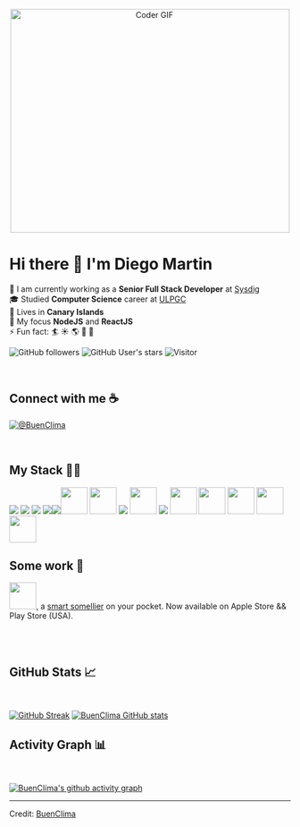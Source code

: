 <p align="center">

  <img src="https://media.giphy.com/media/SWoSkN6DxTszqIKEqv/giphy.gif" alt="Coder GIF" width="500" height="400">
  
</p>

# Hi there 👋  I'm Diego Martin

🏢 I am currently working as a **Senior Full Stack Developer** at [Sysdig](https://sysdig.com/)<br>
🎓 Studied **Computer Science** career at [ULPGC](https://www.ulpgc.es/)<br>
🏡 Lives in **Canary Islands** <br>
🌱 My focus **NodeJS** and **ReactJS** <br>
⚡  Fun fact: 🏄 ☀️ 🌎 📖 🎸 
<br>

![GitHub followers](https://img.shields.io/github/followers/BuenClima?style=social) ![GitHub User's stars](https://img.shields.io/github/stars/BuenClima?style=social) ![Visitor](https://visitor-badge.laobi.icu/badge?page_id=BuenClima.repoName)

<br>

## Connect with me ☕
 [![@BuenClima](https://img.icons8.com/fluency/48/000000/linkedin.png "@BuenClima")](https://www.linkedin.com/in/diego-mart%C3%ADn-hern%C3%A1ndez-a41229170/) 

<br>

## My Stack 🧑‍💻

<img src="https://img.icons8.com/color/48/000000/html-5--v1.png"/> <img src="https://img.icons8.com/color/48/000000/css3.png"/> <img src="https://img.icons8.com/color/48/000000/javascript--v1.png"/> <img src="https://img.icons8.com/color/48/000000/typescript--v1.png"/><img src="https://img.icons8.com/office/48/000000/react.png"/><img src="https://midu.dev/images/tags/node.png" style="width: 48px;"/> <img src="https://cdn.icon-icons.com/icons2/2699/PNG/512/postgresql_vertical_logo_icon_168900.png" style="width: 48px;"/> <img src="https://img.icons8.com/color/48/000000/mongodb.png"/> <img src="https://repository-images.githubusercontent.com/371655028/9b9e2b80-bfcc-11eb-8057-fcd591b3b129" style="width: 48px;"/> <img src="https://img.icons8.com/color/48/000000/npm.png"/> <img src="https://a0.awsstatic.com/libra-css/images/logos/aws_logo_smile_1200x630.png" style="width: 48px;"/>    <img src="https://www.docker.com/wp-content/uploads/2022/03/vertical-logo-monochromatic.png" style="width: 48px;"/> <img src="https://www.portainer.io/hubfs/Velocity%20Icons_DevOps%20automation-1.png" style="width: 48px;"/> <img src="https://angularjsbeginnerguide.files.wordpress.com/2017/01/tdd.jpg" style="width: 48px;"/> <img src="https://jestjs.io/img/opengraph.png" style="width: 48px;"/>
<br>

## Some work 👀

<img src="https://www.sfuso.club/img/logo%20white%20sfuso-1.png" style="width: 48px;" />, a [smart somellier](https://www.sfuso.club/) on your pocket. Now available on Apple Store && Play Store (USA).

<br>

<br>

## GitHub Stats 📈 

<br>

[![GitHub Streak](https://github-readme-streak-stats.herokuapp.com?user=BuenClima&theme=algolia&date_format=M%20j%5B%2C%20Y%5D)](https://git.io/streak-stats) [![BuenClima GitHub stats](https://github-readme-stats.vercel.app/api?username=BuenClima&theme=algolia)](https://github.com/BuenClima/github-readme-stats)
<br>

## Activity Graph 📊 

<br>

[![BuenClima's github activity graph](https://github-readme-activity-graph.cyclic.app/graph?username=BuenClima&bg_color=000&color=fff&line=00E676&point=fff&hide_border=true)](https://github.com/BuenClima/github-readme-activity-graph)

---

Credit: [BuenClima](https://github.com/BuenClima)
